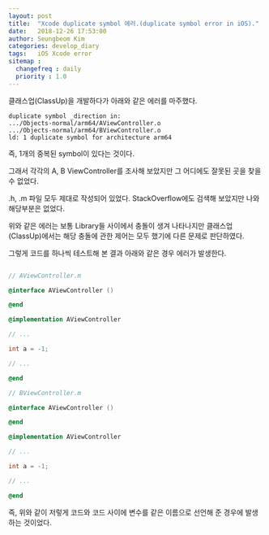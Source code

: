 ```yaml
---
layout: post
title:  "Xcode duplicate symbol 에러.(duplicate symbol error in iOS)."
date:   2018-12-26 17:53:00
author: Seungbeom Kim
categories: develop_diary
tags:	iOS Xcode error
sitemap :
  changefreq : daily
  priority : 1.0
---
```


클래스업(ClassUp)을 개발하다가 아래와 같은 에러를 마주했다.

    duplicate symbol _direction in:
    .../Objects-normal/arm64/AViewController.o
    .../Objects-normal/arm64/BViewController.o
    ld: 1 duplicate symbol for architecture arm64

즉, 1개의 중복된 symbol이 있다는 것이다.

그래서 각각의 A, B ViewController를 조사해 보았지만 그 어디에도 잘못된 곳을 찾을 수 없었다.

.h, .m 파일 모두 제대로 작성되어 있었다. StackOverflow에도 검색해 보았지만 나와 해당부분은 없었다.

위와 같은 에러는 보통 Library들 사이에서 충돌이 생겨 나타나지만 클래스업(ClassUp)에서는 해당 충돌에 관한 제어는 모두 했기에 다른 문제로 판단하였다.

그렇게 코드를 하나씩 테스트해 본 결과 아래와 같은 경우 에러가 발생한다.

```Objective-C

// AViewController.m

@interface AViewController ()

@end

@implementation AViewController

// ...

int a = -1;

// ...

@end

// BViewController.m

@interface AViewController ()

@end

@implementation AViewController

// ...

int a = -1;

// ...

@end

```

즉, 위와 같이 저렇게 코드와 코드 사이에 변수를 같은 이름으로 선언해 준 경우에 발생하는 것이었다.
